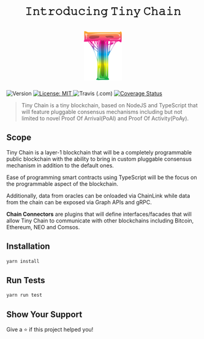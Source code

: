 <h1 align="center">𝙸𝚗𝚝𝚛𝚘𝚍𝚞𝚌𝚒𝚗𝚐 𝚃𝚒𝚗𝚢 𝙲𝚑𝚊𝚒𝚗 </br></br><img src="./tiny-chain.png" /></h1>
<p>
  <img alt="Version" src="https://img.shields.io/badge/version-1.0.0-blue.svg?cacheSeconds=2592000" />
  <a href="#" target="_blank">
    <img alt="License: MIT" src="https://img.shields.io/badge/License-MIT-yellow.svg" />
  </a>
  <img alt="Travis (.com)" src="https://img.shields.io/travis/com/ubuntugod/tiny-chain?style=flat-square&logo=travis">
  <a href='https://coveralls.io/github/ubuntugod/tiny-chain?branch=master'><img src='https://coveralls.io/repos/github/ubuntugod/tiny-chain/badge.svg?branch=master' alt='Coverage Status' /></a>
</p>

> Tiny Chain is a tiny blockchain, based on NodeJS and TypeScript that will feature pluggable consensus mechanisms including but not limited to novel Proof Of Arrival(PoAl) and Proof Of Activity(PoAy).

## Scope

Tiny Chain is a layer-1 blockchain that will be a completely programmable public blockchain with the ability to bring in custom pluggable consensus mechanism in addition to the default ones.

Ease of programming smart contracts using TypeScript will be the focus on the programmable aspect of the blockchain.

Additionally, data from oracles can be onloaded via ChainLink while data from the chain can be exposed via Graph APIs and gRPC.

**Chain Connectors** are plugins that will define interfaces/facades that will allow Tiny Chain to communicate with other blockchains including Bitcoin, Ethereum, NEO and Comsos.

## Installation

```sh
yarn install
```

## Run Tests

```sh
yarn run test
```

## Show Your Support

Give a ⭐️ if this project helped you!
